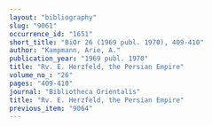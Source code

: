 ```yaml
---
layout: "bibliography"
slug: "9061"
occurrence_id: "1651"
short_title: "BiOr 26 (1969 publ. 1970), 409-410"
author: "Kampmann, Arie, A."
publication_year: "1969 publ. 1970"
title: "Rv. E. Herzfeld, the Persian Empire"
volume_no_: "26"
pages: "409-410"
journal: "Bibliotheca Orientalis"
title: "Rv. E. Herzfeld, the Persian Empire"
previous_item: "9064"
---
```

